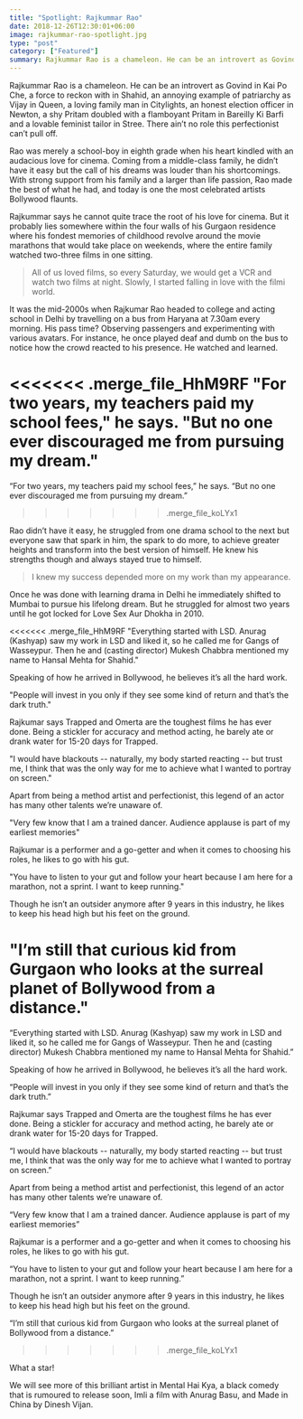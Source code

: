```yaml
---
title: "Spotlight: Rajkummar Rao"
date: 2018-12-26T12:30:01+06:00
image: rajkummar-rao-spotlight.jpg
type: "post"
category: ["Featured"]
summary: Rajkummar Rao is a chameleon. He can be an introvert as Govind in Kai Po Che and a flamboyant Pritam in Bareilly Ki Barfi. There ain’t no role this perfectionist can’t pull off.
---
```


Rajkummar Rao is a chameleon. He can be an introvert as Govind in Kai Po Che, a force to reckon with in Shahid, an annoying example of patriarchy as Vijay in Queen, a loving family man in Citylights, an honest election officer in Newton, a shy Pritam doubled with a flamboyant Pritam in Bareilly Ki Barfi and a lovable feminist tailor in Stree. There ain’t no role this perfectionist can’t pull off.

Rao was merely a school-boy in eighth grade when his heart kindled with an audacious love for cinema. Coming from a middle-class family, he didn’t have it easy but the call of his dreams was louder than his shortcomings. With strong support from his family and a larger than life passion, Rao made the best of what he had, and today is one the most celebrated artists Bollywood flaunts.

Rajkummar says he cannot quite trace the root of his love for cinema. But it probably lies somewhere within the four walls of his Gurgaon residence where his fondest memories of childhood revolve around the movie marathons that would take place on weekends, where the entire family watched two-three films in one sitting.

>All of us loved films, so every Saturday, we would get a VCR and watch two films at night. Slowly, I started falling in love with the filmi world.

It was the mid-2000s when Rajkumar Rao headed to college and acting school in Delhi by travelling on a bus from Haryana at 7.30am every morning. His pass time? Observing passengers and experimenting with various avatars. For instance, he once played deaf and dumb on the bus to notice how the crowd reacted to his presence. He watched and learned.

<<<<<<< .merge_file_HhM9RF
"For two years, my teachers paid my school fees," he says. "But no one ever discouraged me from pursuing my dream."
=======
“For two years, my teachers paid my school fees,” he says. “But no one ever discouraged me from pursuing my dream.”
>>>>>>> .merge_file_koLYx1

Rao didn’t have it easy, he struggled from one drama school to the next but everyone saw that spark in him, the spark to do more, to achieve greater heights and transform into the best version of himself. He knew his strengths though and always stayed true to himself.

>I knew my success depended more on my work than my appearance.

Once he was done with learning drama in Delhi he immediately shifted to Mumbai to pursue his lifelong dream. But he struggled for almost two years until he got locked for Love Sex Aur Dhokha in 2010.

<<<<<<< .merge_file_HhM9RF
"Everything started with LSD. Anurag (Kashyap) saw my work in LSD and liked it, so he called me for Gangs of Wasseypur. Then he and (casting director) Mukesh Chabbra mentioned my name to Hansal Mehta for Shahid."

Speaking of how he arrived in Bollywood, he believes it’s all the hard work.

"People will invest in you only if they see some kind of return and that’s the dark truth."

Rajkumar says Trapped and Omerta are the toughest films he has ever done. Being a stickler for accuracy and method acting, he barely ate or drank water for 15-20 days for Trapped.

"I would have blackouts -- naturally, my body started reacting -- but trust me, I think that was the only way for me to achieve what I wanted to portray on screen."

Apart from being a method artist and perfectionist, this legend of an actor has many other talents we’re unaware of.

"Very few know that I am a trained dancer. Audience applause is part of my earliest memories"

Rajkumar is a performer and a go-getter and when it comes to choosing his roles, he likes to go with his gut.

"You have to listen to your gut and follow your heart because I am here for a marathon, not a sprint. I want to keep running."

Though he isn’t an outsider anymore after 9 years in this industry, he likes to keep his head high but his feet on the ground.

"I’m still that curious kid from Gurgaon who looks at the surreal planet of Bollywood from a distance."
=======
“Everything started with LSD. Anurag (Kashyap) saw my work in LSD and liked it, so he called me for Gangs of Wasseypur. Then he and (casting director) Mukesh Chabbra mentioned my name to Hansal Mehta for Shahid.”

Speaking of how he arrived in Bollywood, he believes it’s all the hard work.

“People will invest in you only if they see some kind of return and that’s the dark truth.”

Rajkumar says Trapped and Omerta are the toughest films he has ever done. Being a stickler for accuracy and method acting, he barely ate or drank water for 15-20 days for Trapped.

“I would have blackouts -- naturally, my body started reacting -- but trust me, I think that was the only way for me to achieve what I wanted to portray on screen.”

Apart from being a method artist and perfectionist, this legend of an actor has many other talents we’re unaware of.

“Very few know that I am a trained dancer. Audience applause is part of my earliest memories”

Rajkumar is a performer and a go-getter and when it comes to choosing his roles, he likes to go with his gut.

“You have to listen to your gut and follow your heart because I am here for a marathon, not a sprint. I want to keep running.”

Though he isn’t an outsider anymore after 9 years in this industry, he likes to keep his head high but his feet on the ground.

“I’m still that curious kid from Gurgaon who looks at the surreal planet of Bollywood from a distance.”
>>>>>>> .merge_file_koLYx1

What a star!

We will see more of this brilliant artist in Mental Hai Kya, a black comedy that is rumoured to release soon, Imli a film with Anurag Basu, and Made in China by Dinesh Vijan.

